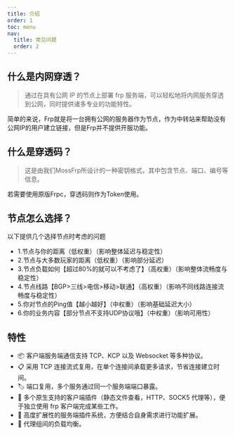 ```yaml
---
title: 介绍
order: 1
toc: menu
nav:
  title: 常见问题
  order: 2
---
```


## 什么是内网穿透？

> 通过在具有公网 IP 的节点上部署 frp 服务端，可以轻松地将内网服务穿透到公网，同时提供诸多专业的功能特性。

简单的来说，Frp就是将一台拥有公网的服务器作为节点，作为中转站来帮助没有公网IP的用户建立链接，但是Frp并不提供开服功能。

## 什么是穿透码？

> 这是由我们MossFrp所设计的一种密钥格式，其中包含节点、端口、编号等信息。

若需要使用原版Frpc，穿透码则作为Token使用。

## 节点怎么选择？

以下提供几个选择节点时考虑的问题
- 1.节点与你的距离（低权重）（影响整体延迟与稳定性）
- 2.节点与大多数玩家的距离（低权重）（影响部分延迟）
- 3.节点负载如何【超过80%的就可以不考虑了】（高权重）（影响整体流畅度与稳定性）
- 4.节点线路【BGP>三线>电信>移动>联通】（高权重）（影响不同线路连接流畅度与稳定性）
- 5.你对节点的Ping值【越小越好】（中权重）（影响基础延迟大小）
- 6.你的业务内容【部分节点不支持UDP协议哦】（中权重）（影响可用性）

## 特性

- 📦 客户端服务端通信支持 TCP、KCP 以及 Websocket 等多种协议。
- 📋 采用 TCP 连接流式复用，在单个连接间承载更多请求，节省连接建立时间。
- 🏷 端口复用，多个服务通过同一个服务端端口暴露。
- 🎨 多个原生支持的客户端插件（静态文件查看，HTTP、SOCK5 代理等），便于独立使用 frp 客户端完成某些工作。
- 📱 高度扩展性的服务端插件系统，方便结合自身需求进行功能扩展。
- 📡 代理组间的负载均衡。

